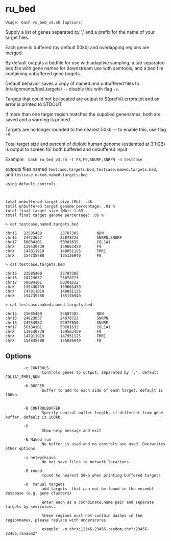 # ru_bed

`Usage: bash ru_bed_v3.sh [options]`

Supply a list of genes separated by ',' and a prefix for the name of your target files. 

Each gene is buffered (by default 50kb) and overlapping regions are merged.

By default outputs a bedfile for use with adaptive sampling, a tab separated bed file with gene names for downstream use with samtools, and a bed file containing unbuffered gene targets.

Default behavior saves a copy of named and unbuffered files to /n/alignments/bed_targets/ -- disable this with flag `-s`.

Targets that could not be located are output to ${prefix}.errors.txt and an error is printed to STDOUT

If more than one target region matches the supplied genenames, both are saved and a warning is printed.

Targets are no longer rounded to the nearest 50kb -- to enable this, use flag `-R`

Total target size and percent of diploid human genome (estiamted at 3.1 GB) is output to screen for both buffered and unbuffered input


Example:
``` bash ru_bed_v3.sh -t F8,F9,SNURF,SNRPN -n testcase```

outputs files named `testcase.targets.bed`, `testcase.named.targets.bed`, and `testcase.naked.named.targets.bed`

```
using default controls



total unbuffered target size (Mb): .46
total unbuffered target genome percentage: .01 %
total final target size (Mb): 1.63
total final target genome percentage: .05 %

```

```
> cat testcase.named.targets.bed

chr15   23585400        23787305        NDN
chr15   24723637        25078723        SNRPN.SNURF
chr17   50084101        50301632        COL1A1
chrX    139430739       139663459       F9
chrX    147811919       148051125       FMR1
chrX    154735788       155126940       F8

> cat testcase.targets.bed

chr15   23585400        23787305
chr15   24723637        25078723
chr17   50084101        50301632
chrX    139430739       139663459
chrX    147811919       148051125
chrX    154735788       155126940

> cat testcase.naked.named.targets.bed 

chr15   23685400        23687305        NDN
chr15   24823637        24978723        SNRPN
chr15   24954987        24977850        SNURF
chr17   50184101        50201632        COL1A1
chrX    139530739       139563459       F9
chrX    147911919       147951125       FMR1
chrX    154835788       155026940       F8

```

## Options

```
        -c CONTROLS
                Controls genes to output, separated by ','. default COL1A1,FMR1,NDN

        -b BUFFER
                buffer to add to each side of each target. default is 100kb.


        -B CONTROLBUFFER
                Specify control buffer length, if different from gene buffer. default is 100kb.

        -h
                Show help message and exit

        -N Naked run
                No buffer is used and no controls are used. Overwrites other options

        -s networksave
                do not save files to network locations

        -R round
                round to nearest 50kb when printing buffered targets

        -m  manual targets
                add targets  that can not be found in the ensembl database (e.g. gene clusters)

                enter each as a coordinate,name pair and separate targets by semicolons.

                these regions must not contain dashes in the regionnames, please replace with underscores

                example: -m chrX:12345-23456,random;chrY:23455-23456,random2"

```     
